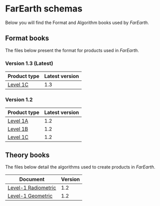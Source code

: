 # FarEarth schemas

Below you will find the Format and Algorithm books used by *FarEarth*.

## Format books

The files below present the format for products used in *FarEarth*.

### Version 1.3 (Latest)

| Product type  | Latest version |
| ------------- | -------------- |
| [Level 1C](Level%201/Format%20books/Level%201C/Version%201.3/README.md) | 1.3 |

### Version 1.2

| Product type  | Latest version |
| ------------- | -------------- |
| [Level 1A](Level%201/Format%20books/Level%201A/Version%201.2/README.md) | 1.2 |
| [Level 1B](Level%201/Format%20books/Level%201B/Version%201.2/README.md) | 1.2 |
| [Level 1C](Level%201/Format%20books/Level%201C/Version%201.2/README.md) | 1.2 |

## Theory books

The files below detail the algorithms used to create products in *FarEarth*.

| Document  | Version |
| ------------- | -------------- |
| [Level-1 Radiometric](Level%201/Theory%20books/Version-1.2/FarEarth-Algorithm-Theory-Radiometry-V1.2.pdf) | 1.2 |
| [Level-1 Geometric](Level%201/Theory%20books/Version-1.2/FarEarth-Algorithm-Theory-Geometry-V1.2.pdf) | 1.2 |
